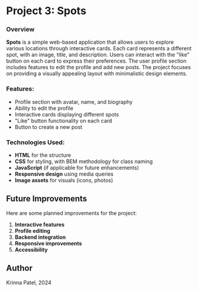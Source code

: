 # Project 3: Spots

### Overview

**Spots** is a simple web-based application that allows users to explore various locations through interactive cards. Each card represents a different spot, with an image, title, and description. Users can interact with the "like" button on each card to express their preferences. The user profile section includes features to edit the profile and add new posts. The project focuses on providing a visually appealing layout with minimalistic design elements.

### Features:

- Profile section with avatar, name, and biography
- Ability to edit the profile
- Interactive cards displaying different spots
- "Like" button functionality on each card
- Button to create a new post

### Technologies Used:

- **HTML** for the structure
- **CSS** for styling, with BEM methodology for class naming
- **JavaScript** (if applicable for future enhancements)
- **Responsive design** using media queries
- **Image assets** for visuals (icons, photos)

## Future Improvements

Here are some planned improvements for the project:

1. **Interactive features**
2. **Profile editing**
3. **Backend integration**
4. **Responsive improvements**
5. **Accessibility**

## Author

Krinna Patel, 2024
